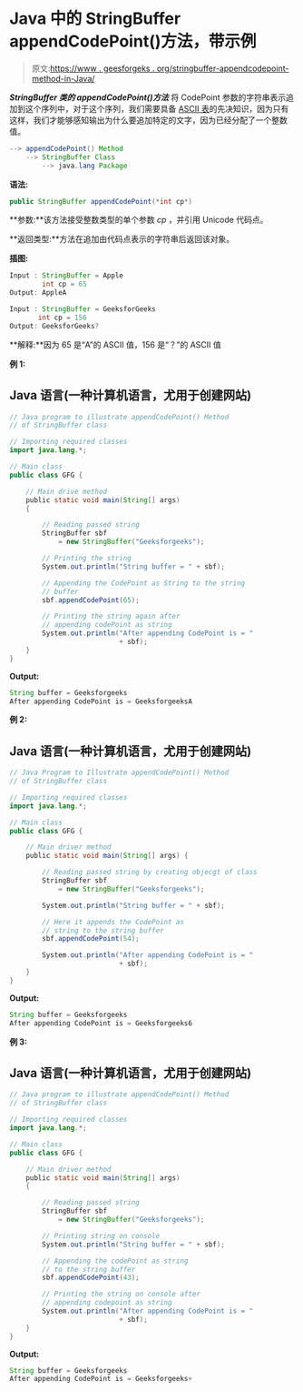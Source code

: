 # Java 中的 StringBuffer appendCodePoint()方法，带示例

> 原文:[https://www . geesforgeks . org/stringbuffer-appendcodepoint-method-in-Java/](https://www.geeksforgeeks.org/stringbuffer-appendcodepoint-method-in-java/)

***StringBuffer 类的 appendCodePoint()方法*** 将 CodePoint 参数的字符串表示追加到这个序列中，对于这个序列，我们需要具备 [ASCII 表](https://www.geeksforgeeks.org/ascii-table/)的先决知识，因为只有这样，我们才能够感知输出为什么要追加特定的文字，因为已经分配了一个整数值。

```java
--> appendCodePoint() Method
    --> StringBuffer Class
        --> java.lang Package 
```

**语法:**

```java
public StringBuffer appendCodePoint(*int cp*)
```

**参数:**该方法接受整数类型的单个参数 *cp* ，并引用 Unicode 代码点。

**返回类型:**方法在追加由代码点表示的字符串后返回该对象。

**插图:**

```java
Input : StringBuffer = Apple
        int cp = 65
Output: AppleA 
```

```java
Input : StringBuffer = GeeksforGeeks
       int cp = 156
Output: GeeksforGeeks?
```

**解释:**因为 65 是“A”的 ASCII 值，156 是“？”的 ASCII 值

**例 1:**

## Java 语言(一种计算机语言，尤用于创建网站)

```java
// Java program to illustrate appendCodePoint() Method
// of StringBuffer class

// Importing required classes
import java.lang.*;

// Main class
public class GFG {

    // Main drive method
    public static void main(String[] args)
    {

        // Reading passed string
        StringBuffer sbf
            = new StringBuffer("Geeksforgeeks");

        // Printing the string
        System.out.println("String buffer = " + sbf);

        // Appending the CodePoint as String to the string
        // buffer
        sbf.appendCodePoint(65);

        // Printing the string again after
        // appending codePoint as string
        System.out.println("After appending CodePoint is = "
                           + sbf);
    }
}
```

**Output:** 

```java
String buffer = Geeksforgeeks
After appending CodePoint is = GeeksforgeeksA
```

**例 2:**

## Java 语言(一种计算机语言，尤用于创建网站)

```java
// Java Program to Illustrate appendCodePoint() Method
// of StringBuffer class

// Importing required classes
import java.lang.*;

// Main class
public class GFG {

    // Main driver method
    public static void main(String[] args) {

        // Reading passed string by creating objecgt of class
        StringBuffer sbf
            = new StringBuffer("Geeksforgeeks");

        System.out.println("String buffer = " + sbf);

        // Here it appends the CodePoint as
        // string to the string buffer
        sbf.appendCodePoint(54);

        System.out.println("After appending CodePoint is = "
                           + sbf);
    }
}
```

**Output:** 

```java
String buffer = Geeksforgeeks
After appending CodePoint is = Geeksforgeeks6
```

**例 3:**

## Java 语言(一种计算机语言，尤用于创建网站)

```java
// Java program to illustrate appendCodePoint() Method
// of StringBuffer class

// Importing required classes
import java.lang.*;

// Main class
public class GFG {

    // Main driver method
    public static void main(String[] args)
    {

        // Reading passed string
        StringBuffer sbf
            = new StringBuffer("Geeksforgeeks");

        // Printing string on console
        System.out.println("String buffer = " + sbf);

        // Appending the codePoint as string
        // to the string buffer
        sbf.appendCodePoint(43);

        // Printing the string on console after
        // appending codepoint as string
        System.out.println("After appending CodePoint is = "
                           + sbf);
    }
}
```

**Output:** 

```java
String buffer = Geeksforgeeks
After appending CodePoint is = Geeksforgeeks+
```